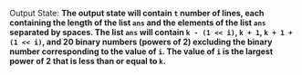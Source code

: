 Output State: **The output state will contain `t` number of lines, each containing the length of the list `ans` and the elements of the list `ans` separated by spaces. The list `ans` will contain `k - (1 << i)`, `k + 1`, `k + 1 + (1 << i)`, and 20 binary numbers (powers of 2) excluding the binary number corresponding to the value of `i`. The value of `i` is the largest power of 2 that is less than or equal to `k`.**
